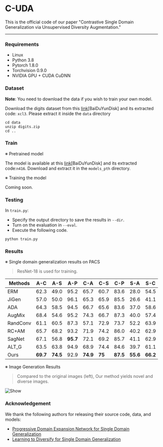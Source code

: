 # C-UDA

This is the official code of our paper "Contrastive Single Domain Generalization via Unsupervised Diversity Augmentation."

___

### Requirements

- Linux
- Python 3.8
- Pytorch 1.8.0
- Torchvision 0.9.0
- NVIDIA GPU + CUDA CuDNN


### Dataset

**Note**: You need to download the data if you wish to train your own model.

Download the digits dataset from this [link](https://pan.baidu.com/s/15XTZxbFY_JnTk_FZB4-1Jw )[BaiDuYunDisk] and its extracted code: `xcl3`. Please extract it inside the `data` directory

```shell
cd data
unzip digits.zip
cd ..
```


### Train

※ Pretrained model

The model is available at this [link](https://pan.baidu.com/s/11rfaR-MA1BLejnHaCpQUTQ)[BaiDuYunDisk] and its extracted code:`n416`. Download and extract it in the `models_pth` directory.

※ Training the model

Coming soon.

### Testing

In `train.py`:

- Specify the output directory to save the results in  `--dir`.
- Turn on the evaluation in `--eval`.
- Execute the following code.

```shell
python train.py
```


### Results

※ Single domain generalization results on PACS

> ResNet-18 is used for training.

| Methods  | A-C      | A-S      | A-P      | C-A      | C-S    | C-P      | S-A      | S-C      | S-P      | P-A      | P-C      | P-S      | Avg. |
| -------- | -------- | -------- | -------- | -------- | ------ | -------- | -------- | -------- | -------- | -------- | -------- | -------- | ---- |
| ERM      | 62.3     | 49.0     | 95.2     | 65.7     | 60.7   | 83.6     | 28.0     | 54.5     | 35.6     | 64.1     | 23.6     | 29.1     | 54.3 |
| JiGen    | 57.0     | 50.0     | 96.1     | 65.3     | 65.9   | 85.5     | 26.6     | 41.1     | 42.8     | 62.4     | 27.2     | 35.5     | 54.6 |
| ADA      | 64.3     | 58.5     | 94.5     | 66.7     | 65.6   | 83.6     | 37.0     | 58.6     | 41.6     | 65.3     | 32.7     | 35.9     | 58.7 |
| AugMix   | 68.4     | 54.6     | 95.2     | 74.3     | 66.7   | 87.3     | 40.0     | 57.4     | 46.8     | 67.3     | 26.8     | 41.4     | 59.6 |
| RandConv | 61.1     | 60.5     | 87.3     | 57.1     | 72.9   | 73.7     | 52.2     | 63.9     | 46.1     | 61.3     | 37.6     | 50.5     | 60.4 |
| RC+AM    | 65.7     | 68.2     | 93.2     | 71.9     | 74.2   | 86.0     | 40.2     | 62.9     | 49.1     | 68.5     | 43.5     | 53.3     | 64.7 |
| SagNet   | 67.1     | 56.8     | **95.7** | 72.1     | 69.2   | 85.7     | 41.1     | 62.9     | 46.2     | **69.8** | 35.1     | 40.7     | 61.9 |
| ALT_G    | 63.5     | 63.8     | 94.9     | 68.9     | 74.4   | 84.6     | 39.7     | 61.1     | 49.3     | 68.8     | 43.4     | 50.8     | 63.6 |
| Ours     | **69.7** | **74.5** | 92.9     | **74.9** | **75** | **87.5** | **55.6** | **66.2** | **52.4** | 68.0     | **51.1** | **70.7** | 69.9 |

※  Image Generation Results

>Compared to the original images (left),  Our method yields novel and diverse images.

![Show](D:\Users\Dro\Typro_Images\Show-1690531520740-4.jpg)


### Acknowledgement

We thank the following authors for releasing their source code, data, and models:

- [Progressive Domain Expansion Network for Single Domain Generalization](https://arxiv.org/abs/2103.16050)
- [Learning to Diversify for Single Domain Generalization](https://arxiv.org/abs/2108.11726)
